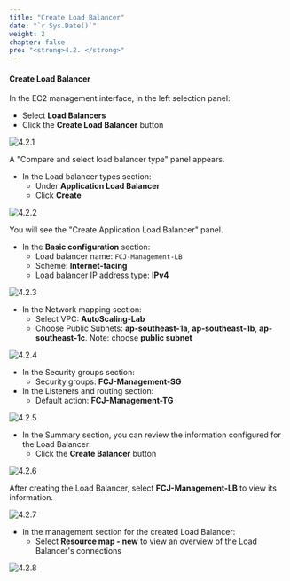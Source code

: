 ```yaml
---
title: "Create Load Balancer"
date: "`r Sys.Date()`"
weight: 2
chapter: false
pre: "<strong>4.2. </strong>"
---
```


#### Create Load Balancer

In the EC2 management interface, in the left selection panel:

- Select **Load Balancers**
- Click the **Create Load Balancer** button

![4.2.1](/images/4-setup-load-balancer/4.2.1.png)

A "Compare and select load balancer type" panel appears.

- In the Load balancer types section:
  - Under **Application Load Balancer**
  - Click **Create**

![4.2.2](/images/4-setup-load-balancer/4.2.2.png)

You will see the "Create Application Load Balancer" panel.

- In the **Basic configuration** section:
  - Load balancer name: `FCJ-Management-LB`
  - Scheme: **Internet-facing**
  - Load balancer IP address type: **IPv4**

![4.2.3](/images/4-setup-load-balancer/4.2.3.png)

- In the Network mapping section:
  - Select VPC: **AutoScaling-Lab**
  - Choose Public Subnets: **ap-southeast-1a**, **ap-southeast-1b**, **ap-southeast-1c**. Note: choose **public subnet**

![4.2.4](/images/4-setup-load-balancer/4.2.4.png)

- In the Security groups section:
  - Security groups: **FCJ-Management-SG**
- In the Listeners and routing section:
  - Default action: **FCJ-Management-TG**

![4.2.5](/images/4-setup-load-balancer/4.2.5.png)

- In the Summary section, you can review the information configured for the Load Balancer:
  - Click the **Create Balancer** button

![4.2.6](/images/4-setup-load-balancer/4.2.6.png)

After creating the Load Balancer, select **FCJ-Management-LB** to view its information.

![4.2.7](/images/4-setup-load-balancer/4.2.7.png)

- In the management section for the created Load Balancer:
  - Select **Resource map - new** to view an overview of the Load Balancer's connections

![4.2.8](/images/4-setup-load-balancer/4.2.8.png)
